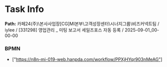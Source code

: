 # Task Info

**Path:** 카페24(주)\본사사업장\[CG]MI본부\고객성장센터\시너지그룹\비즈커넥트팀 / iylee / [331298] 영업관리 _ 미팅 보고서 세일즈포스 자동 등록 / 2025-09-01_00-00-00

### BPMN
- ["https://n8n-mi-019-web.hanpda.com/workflow/PPXjHYqr903nMeAG"]


